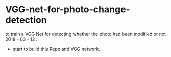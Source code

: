 # VGG-net-for-photo-change-detection
to train a VGG Net for detecting whether the photo had been modified or not
2018 - 03 - 13 :  
  -  start to build this Repo and VGG network. 
  
